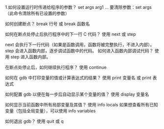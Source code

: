 1.如何设置运行时传递给程序的参数？
set args arg1 ...
要清除参数：set args（此命令清除所有已设置的参数）

如何创建断点？
break 行号
或
break 函数名

如何在断点处停止后执行程序中的下一行 C 代码？
使用 next 或 step

next 会执行下一行代码（如果是函数调用，函数将被完整执行，不进入内部）。
step 会进入函数内部，逐步调试函数中的代码。
如何进入函数内部调试代码？
使用 step 进入函数内部。

在断点处停止后，如何继续执行程序？
使用 continue

如何在 gdb 中打印变量的值或计算表达式的结果？
使用 print 变量名 或 print 表达式

如何配置 gdb 以便在每一步后自动显示某个变量的值？
使用 display 变量名

如何显示当前函数中所有局部变量及其值？
使用 info locals
如果想查看所有已知变量（包括全局变量），可以使用 info variables

如何退出 gdb？
使用 quit 或 q